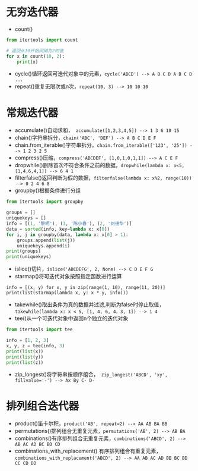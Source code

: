 # 无穷迭代器

- count()

```python
from itertools import count

# 返回从10开始间隔为2的值
for x in count(10, 2):
    print(x)
```

- cycle()循环返回可迭代对象中的元素，`cycle('ABCD') --> A B C D A B C D ...`
- repeat()重复无限次或n次，`repeat(10, 3) --> 10 10 10`

# 常规迭代器

- accumulate()自动求和，`
  accumulate([1,2,3,4,5]) --> 1 3 6 10 15`
- chain()字符串拆分，`chain('ABC', 'DEF') --> A B C D E F`
- chain.from_iterable()字符串拆分，`chain.from_iterable(['123', '25']) --> 1 2 3 2 5`
- compress()压缩，`compress('ABCDEF', [1,0,1,0,1,1]) --> A C E F`
- dropwhile()删除首次不符合条件之前的数据，`dropwhile(lambda x: x<5, [1,4,6,4,1]) --> 6 4 1`
- filterfalse()返回判断为假的数据，`filterfalse(lambda x: x%2, range(10)) --> 0 2 4 6 8`
- groupby()根据条件进行分组

```python
from itertools import groupby

groups = []
uniquekeys = []
info = [(1, '黎明'), (3, '陈小春'), (2, '刘德华')]
data = sorted(info, key=lambda x: x[0])
for i, j in groupby(data, lambda x: x[0] > 1):
    groups.append(list(j))
    uniquekeys.append(i)
print(groups)
print(uniquekeys)
```

- islice()切片，`islice('ABCDEFG', 2, None) --> C D E F G`
- starmap()将可迭代对象按照指定函数进行运算

```
info = [(x, y) for x, y in zip(range(1, 10), range(11, 20))]
print(list(starmap(lambda x, y: x * y, info)))
```

- takewhile()取出条件为真的数据并过滤,判断为false时停止取值，`takewhile(lambda x: x < 5, [1, 4, 6, 4，3, 1]) --> 1 4`
- tee()从一个可迭代对象中返回n个独立的迭代对象

```python
from itertools import tee

info = [1, 2, 3]
x, y, z = tee(info, 3)
print(list(x))
print(list(y))
print(list(z))
```

- zip_longest()将字符串按顺序组合，`
  zip_longest('ABCD', 'xy', fillvalue='-') --> Ax By C- D-`

# 排列组合迭代器

- product()笛卡尔积，`product('AB', repeat=2) --> AA AB BA BB`
- permutations()排列组合无重复元素，`permutations('AB', 2) --> AB BA`
- combinations()有序排列组合无重复元素，`combinations('ABCD', 2) --> AB AC AD BC BD CD`
- combinations_with_replacement()
  有序排列组合有重复元素，`combinations_with_replacement('ABCD', 2) --> AA AB AC AD BB BC BD CC CD DD`